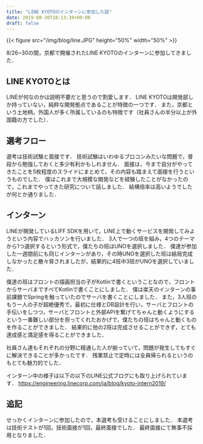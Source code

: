 ```yaml
---
title: "LINE KYOTOのインターンに参加した話"
date: 2019-08-30T18:13:39+09:00
draft: false
---
```


{{< figure src="/img/blog/line.JPG" height="50%" width="50%" >}}

8/26~30の間，京都で開催されたLINE KYOTOのインターンに参加してきました．

## LINE KYOTOとは
LINEが何なのかは説明不要だと思うので割愛します．
LINE KYOTOは開発部しか持っていない，純粋な開発拠点であることが特徴の一つです．
また，京都という土地柄，外国人が多く所属しているのも特徴です（社員さんの半分以上が外国籍の方でした）．

## 選考フロー
選考は技術試験と面接です．
技術試験はいわゆるプロコンみたいな問題で，普段から勉強しておくと多少有利かもしれません．
面接は，今まで自分がやってきたことを5枚程度のスライドにまとめて，その内容も踏まえて面接を行うというものでした．
僕はこれまで大規模な開発などを経験したことがなかったので，これまでやってきた研究について話しました．
結構倍率は高いようでしたが何とか通りました．

## インターン
LINEが開発しているLIFF SDKを用いて，LINE上で動くサービスを開発してみようという内容でハッカソンを行いました．
3人で一つの班を組み，4つのテーマから1つ選択するという形式で，僕たちの班はUNOを選択しました．
僕達が参加した一週間前にも同じインターンがあり，その時UNOを選択した班は結局完成しなかったと散々脅されましたが，結果的に4班中3班がUNOを選択していました．

僕達の班はフロントの描画担当の子がKotlinで書くということなので，フロントからサーバまですべてKotlinで書くことにしました．
僕は楽天のインターンの事前課題でSpringを触っていたのでサーバを書くことにしました．
また，3人班のもう一人の子が超絶優秀で，最初に仕様とDB設計を行い，サーバとフロントの手伝いをしつつ，サーバとフロントと外部APIを繋げてちゃんと動くようにするという一番難しい部分を担ってくれたおかげで，僕たちの班はちゃんと動くものを作ることができました．
結果的に他の2班は完成させることができず，とても達成感と満足感を得ることができました．

社員さん達もそれぞれの分野に精通した人が揃っていて，問題が発生してもすぐに解決できることが多かったです．
残業禁止で定時には全員帰られるというのもとても魅力的でした．

インターン中の様子は以下の以下のLINE公式ブログにも取り上げられています．
https://engineering.linecorp.com/ja/blog/kyoto-intern2019/

## 追記
せっかくインターンに参加したので，本選考も受けることにしました．
本選考は技術テストが1回，技術面接が1回，最終面接でした．
最終面接にて無事不採用となりました．
